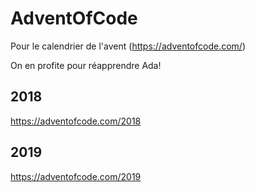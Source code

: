 # AdventOfCode

Pour le calendrier de l'avent (https://adventofcode.com/)

On en profite pour réapprendre Ada! 

## 2018
https://adventofcode.com/2018

## 2019
https://adventofcode.com/2019